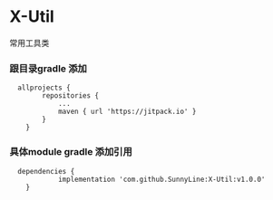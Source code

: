 # X-Util
常用工具类
### 跟目录gradle 添加
```
  allprojects {
		repositories {
			...
			maven { url 'https://jitpack.io' }
		}
	}
```
### 具体module gradle 添加引用
```
  dependencies {
	        implementation 'com.github.SunnyLine:X-Util:v1.0.0'
	}
```
